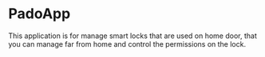 # PadoApp
 This application is for manage smart locks that are used on home door, that you can manage far from home and control the permissions on the lock.
